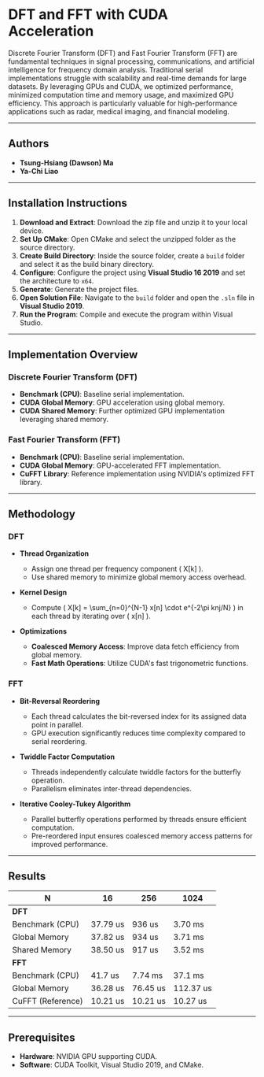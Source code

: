 # **DFT and FFT with CUDA Acceleration**

Discrete Fourier Transform (DFT) and Fast Fourier Transform (FFT) are fundamental techniques in signal processing, communications, and artificial intelligence for frequency domain analysis. Traditional serial implementations struggle with scalability and real-time demands for large datasets. By leveraging GPUs and CUDA, we optimized performance, minimized computation time and memory usage, and maximized GPU efficiency. This approach is particularly valuable for high-performance applications such as radar, medical imaging, and financial modeling.

---

## **Authors**
- **Tsung-Hsiang (Dawson) Ma**
- **Ya-Chi Liao**

---

## **Installation Instructions**
1. **Download and Extract**: Download the zip file and unzip it to your local device.  
2. **Set Up CMake**: Open CMake and select the unzipped folder as the source directory.  
3. **Create Build Directory**: Inside the source folder, create a `build` folder and select it as the build binary directory.  
4. **Configure**: Configure the project using **Visual Studio 16 2019** and set the architecture to `x64`.  
5. **Generate**: Generate the project files.  
6. **Open Solution File**: Navigate to the `build` folder and open the `.sln` file in **Visual Studio 2019**.  
7. **Run the Program**: Compile and execute the program within Visual Studio.  

---

## **Implementation Overview**
### **Discrete Fourier Transform (DFT)**
- **Benchmark (CPU)**: Baseline serial implementation.
- **CUDA Global Memory**: GPU acceleration using global memory.
- **CUDA Shared Memory**: Further optimized GPU implementation leveraging shared memory.

### **Fast Fourier Transform (FFT)**
- **Benchmark (CPU)**: Baseline serial implementation.
- **CUDA Global Memory**: GPU-accelerated FFT implementation.
- **CuFFT Library**: Reference implementation using NVIDIA's optimized FFT library.

---

## **Methodology**
### **DFT**
- **Thread Organization**  
  - Assign one thread per frequency component \( X[k] \).  
  - Use shared memory to minimize global memory access overhead.  

- **Kernel Design**  
  - Compute \( X[k] = \sum_{n=0}^{N-1} x[n] \cdot e^{-2\pi knj/N} \) in each thread by iterating over \( x[n] \).  

- **Optimizations**  
  - **Coalesced Memory Access**: Improve data fetch efficiency from global memory.  
  - **Fast Math Operations**: Utilize CUDA's fast trigonometric functions.  

### **FFT**
- **Bit-Reversal Reordering**  
  - Each thread calculates the bit-reversed index for its assigned data point in parallel.  
  - GPU execution significantly reduces time complexity compared to serial reordering.  

- **Twiddle Factor Computation**  
  - Threads independently calculate twiddle factors for the butterfly operation.  
  - Parallelism eliminates inter-thread dependencies.  

- **Iterative Cooley-Tukey Algorithm**  
  - Parallel butterfly operations performed by threads ensure efficient computation.  
  - Pre-reordered input ensures coalesced memory access patterns for improved performance.  

---

## **Results**
| **N**                 | **16**     | **256**     | **1024**      |
|------------------------|------------|-------------|---------------|
| **DFT**               |            |             |               |
| Benchmark (CPU)       | 37.79 us   | 936 us      | 3.70 ms       |
| Global Memory         | 37.82 us   | 934 us      | 3.71 ms       |
| Shared Memory         | 38.50 us   | 917 us      | 3.52 ms       |
| **FFT**               |            |             |               |
| Benchmark (CPU)       | 41.7 us    | 7.74 ms     | 37.1 ms       |
| Global Memory         | 36.28 us   | 76.45 us    | 112.37 us     |
| CuFFT (Reference)     | 10.21 us   | 10.21 us    | 10.27 us      |

---

## **Prerequisites**
- **Hardware**: NVIDIA GPU supporting CUDA.  
- **Software**: CUDA Toolkit, Visual Studio 2019, and CMake.  

